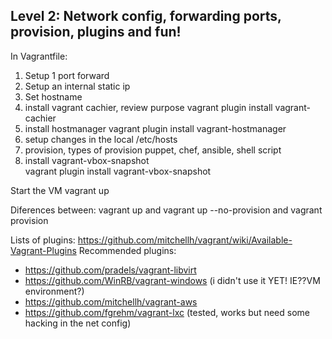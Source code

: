 Level 2: Network config, forwarding ports, provision, plugins and fun!
----------------------------------------------------------------------
In Vagrantfile:
1. Setup 1 port forward
2. Setup an internal static ip
3. Set hostname
4. install vagrant cachier, review purpose
  vagrant plugin install vagrant-cachier
5. install hostmanager
  vagrant plugin install vagrant-hostmanager
6. setup changes in the local /etc/hosts
7. provision, types of provision puppet, chef, ansible, shell script
8. install vagrant-vbox-snapshot  
  vagrant plugin install vagrant-vbox-snapshot

Start the VM
  vagrant up

Diferences between: vagrant up and vagrant up --no-provision and vagrant provision

Lists of plugins: https://github.com/mitchellh/vagrant/wiki/Available-Vagrant-Plugins
Recommended plugins:
* https://github.com/pradels/vagrant-libvirt
* https://github.com/WinRB/vagrant-windows (i didn't use it YET! IE??VM environment?)
* https://github.com/mitchellh/vagrant-aws
* https://github.com/fgrehm/vagrant-lxc (tested, works but need some hacking in the net config)
